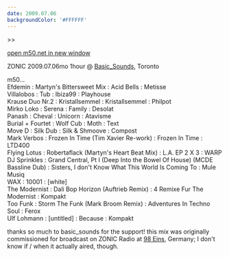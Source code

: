 ```yaml
---
date: 2009.07.06
backgroundColor: '#FFFFFF'
---
```


\>>

[open m50.net in new window  
](http://m50.net/)


ZONIC 2009.07.06mo 1hour @ [Basic\_Sounds](http://basic_sounds.blogspot.com/), Toronto  

m50...  
Efdemin : Martyn's Bittersweet Mix : Acid Bells : Metisse  
Villalobos : Tub : Ibiza99 : Playhouse  
Krause Duo Nr.2 : Kristallsemmel : Kristallsemmel : Philpot  
Mirko Loko : Serena : Family : Desolat  
Panash : Cheval : Unicorn : Atavisme  
Burial + Fourtet : Wolf Cub : Moth : Text  
Move D : Silk Dub : Silk & Shmoove : Compost  
Mark Verbos : Frozen In Time (Tim Xavier Re-work) : Frozen In Time : LTD400  
Flying Lotus : Robertaflack (Martyn's Heart Beat Mix) : L.A. EP 2 X 3 : WARP  
DJ Sprinkles : Grand Central, Pt I (Deep Into the Bowel Of House) (MCDE Bassline Dub) : Sisters, I don't Know What This World Is Coming To : Mule Musiq  
WAX : 10001 : \[white\]  
The Modernist : Dali Bop Horizon (Auftrieb Remix) : 4 Remixe Fur The Modernist : Kompakt  
Too Funk : Storm The Funk (Mark Broom Remix) : Adventures In Techno Soul : Ferox  
Ulf Lohmann : \[untitled\] : Because : Kompakt  

thanks so much to basic\_sounds for the support! this mix was originally commissioned for broadcast on ZONIC Radio at [98 Eins](http://www.98eins.de/), Germany; I don't know if / when it actually aired, though.